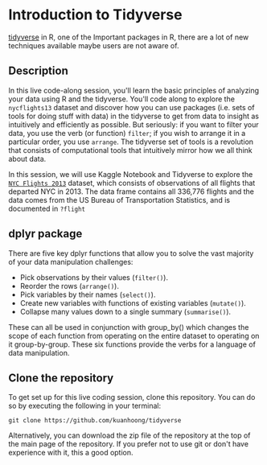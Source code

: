 # Introduction to Tidyverse

[tidyverse](https://www.tidyverse.org) in R, one of the Important packages in R, there are a lot of new techniques available maybe users are not aware of.

## Description

In this live code-along session, you'll learn the basic principles of analyzing your data using R and the tidyverse. You'll code along to explore the `nycflights13` dataset and discover how you can use packages (i.e. sets of tools for doing stuff with data) in the tidyverse to get from data to insight as intuitively and efficiently as possible. But seriously: if you want to filter your data, you use the verb (or function) `filter`; if you wish to arrange it in a particular order, you use `arrange`. The tidyverse set of tools is a revolution that consists of computational tools that intuitively mirror how we all think about data.

In this session, we will use Kaggle Notebook and Tidyverse to explore the [`NYC Flights 2013`](https://cran.r-project.org/web/packages/nycflights13/) dataset, which consists of observations of all flights that departed NYC in 2013. The data frame contains all 336,776 flights and the data comes from the US Bureau of Transportation Statistics, and is documented in `?flight`

## dplyr package
There are five key dplyr functions that allow you to solve the vast majority of your data manipulation challenges:

- Pick observations by their values (`filter()`).
- Reorder the rows (`arrange()`).
- Pick variables by their names (`select()`).
- Create new variables with functions of existing variables (`mutate()`).
- Collapse many values down to a single summary (`summarise()`).


These can all be used in conjunction with group_by() which changes the scope of each function from operating on the entire dataset to operating on it group-by-group. These six functions provide the verbs for a language of data manipulation.

## Clone the repository

To get set up for this live coding session, clone this repository. You can do so by executing the following in your terminal:

```
git clone https://github.com/kuanhoong/tidyverse
```

Alternatively, you can download the zip file of the repository at the top of the main page of the repository. If you prefer not to use git or don't have experience with it, this a good option.
